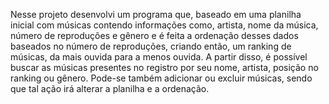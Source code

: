 Nesse projeto desenvolvi um programa que, baseado em uma planilha inicial com músicas contendo informações como, artista, nome da música, número de reproduções e gênero e é feita a ordenação desses dados baseados no número de reproduções, criando então, um ranking de músicas, da mais ouvida para a menos ouvida. A partir disso, é possível buscar as músicas presentes no registro por seu nome, artista, posição no ranking ou gênero. Pode-se também adicionar ou excluir músicas, sendo que tal ação irá alterar a planilha e a ordenação.
